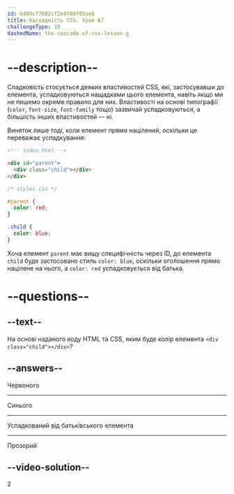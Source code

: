 ```yaml
---
id: 6489cf7682cf2e4f86f03ae8
title: Каскадність CSS. Урок №7
challengeType: 15
dashedName: the-cascade-of-css-lesson-g
---
```


# --description--

Спадковість стосується деяких властивостей CSS, які, застосувавши до елемента, успадковуються нащадками цього елемента, навіть якщо ми не пишемо окреме правило для них. Властивості на основі типографії (`color`, `font-size`, `font-family` тощо) зазвичай успадковуються, а більшість інших властивостей — ні.

Виняток лише тоді, коли елемент прямо націлений, оскільки це переважає успадкування:

```html
<!-- index.html -->

<div id="parent">
  <div class="child"></div>
</div>
```

```css
/* styles.css */

#parent {
  color: red;
}

.child {
  color: blue;
}
```

Хоча елемент `parent` має вищу специфічність через ID, до елемента `child` буде застосовано стиль `color: blue`, оскільки оголошення прямо націлене на нього, а `color: red` успадковується від батька.

# --questions--

## --text--

На основі наданого коду HTML та CSS, яким буде колір елемента `<div class="child"></div>`?

## --answers--

Червоного

---

Синього

---

Успадкований від батьківського елемента

---

Прозорий

## --video-solution--

2
